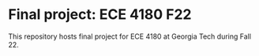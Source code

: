 # Final project: ECE 4180 F22
This repository hosts final project for ECE 4180 at Georgia Tech during Fall 22.

